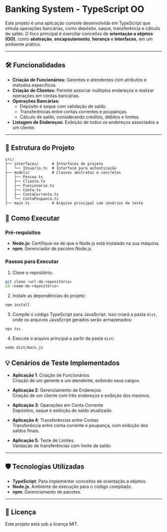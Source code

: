 # Banking System - TypeScript OO  

Este projeto é uma aplicação console desenvolvida em TypeScript que simula operações bancárias, como depósito, saque, transferência e cálculo de saldo. O foco principal é exercitar conceitos de **orientação a objetos (OO)**, como **abstração**, **encapsulamento**, **herança** e **interfaces**, em um ambiente prático.  

---

## 🛠️ Funcionalidades  
- **Criação de Funcionários:** Gerentes e atendentes com atributos e métodos específicos.  
- **Criação de Clientes:** Permite associar múltiplos endereços e realizar operações em contas bancárias.  
- **Operações Bancárias:**  
  - Depósito e saque com validação de saldo.  
  - Transferências entre contas correntes e poupanças.  
  - Cálculo de saldo, considerando créditos, débitos e limites.  
- **Listagem de Endereços:** Exibição de todos os endereços associados a um cliente.  

---

## 🧩 Estrutura do Projeto  
```plaintext
src/
├── interfaces/      # Interfaces do projeto
│   └── IUsuario.ts  # Interface para autenticação
├── models/          # Classes abstratas e concretas
│   ├── Pessoa.ts
│   ├── Cliente.ts
│   ├── Funcionario.ts
│   ├── Conta.ts
│   ├── ContaCorrente.ts
│   └── ContaPoupanca.ts
├── main.ts          # Arquivo principal com cenários de teste
```

## 🚀 Como Executar
### Pré-requisitos
- **Node.js:** Certifique-se de que o Node.js está instalado na sua máquina.
- **npm:** Gerenciador de pacotes Node.js.
### Passos para Executar
1. Clone o repositório:
``` bash
git clone <url-do-repositório>
cd <nome-do-repositório>
```
2. Instale as dependências do projeto:

```bash
npm install
```

3. Compile o código TypeScript para JavaScript. Isso criará a pasta `dist`, onde os arquivos JavaScript gerados serão armazenados:


```bash
npx tsc
```

4. Execute o arquivo principal a partir da pasta `dist`:


```bash
node dist/main.js
```

## 💡 Cenários de Teste Implementados

- **Aplicação 1**: Criação de Funcionários  
  Criação de um gerente e um atendente, exibindo seus cargos.

- **Aplicação 2**: Gerenciamento de Endereços  
  Criação de um cliente com três endereços e exibição dos mesmos.

- **Aplicação 3**: Operações em Conta Corrente  
  Depósitos, saque e exibição de saldo atualizado.

- **Aplicação 4**: Transferências entre Contas  
  Transferência entre conta corrente e poupança, com exibição dos saldos finais.

- **Aplicação 5**: Teste de Limites  
  Validação de transferências com limite de saldo.

---

## 🛡️ Tecnologias Utilizadas

- **TypeScript**: Para implementar conceitos de orientação a objetos.
- **Node.js**: Ambiente de execução para o código compilado.
- **npm**: Gerenciamento de pacotes.

---

## 📜 Licença

Este projeto está sob a licença MIT.
